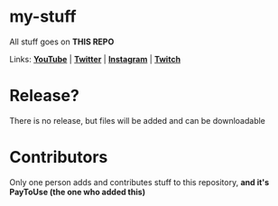 # my-stuff
All stuff goes on **THIS REPO**

Links:
**[YouTube](https://youtube.com/PayToUse1774)** | **[Twitter](https://twitter.com/Louie_PTU)** | **[Instagram](https://instagram.com/therealpaytouse)** | **[Twitch](https://twitch.tv/p_t_u_yt)**

# Release? 
There is no release, but files will be added and can be downloadable

# Contributors

Only one person adds and contributes stuff to this repository, **and it's PayToUse (the one who added this)**

